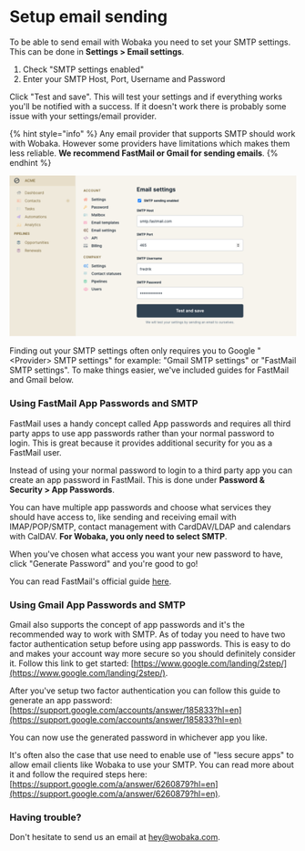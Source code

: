 # Setup email sending

To be able to send email with Wobaka you need to set your SMTP settings. This can be done in **Settings > Email settings**.&#x20;

1. Check "SMTP settings enabled"
2. Enter your SMTP Host, Port, Username and Password

Click "Test and save". This will test your settings and if everything works you'll be notified with a success. If it doesn't work there is probably some issue with your settings/email provider.

{% hint style="info" %}
Any email provider that supports SMTP should work with Wobaka. However some providers have limitations which makes them less reliable. **We recommend FastMail or Gmail for sending emails**.
{% endhint %}

![Email settings](../.gitbook/assets/screenshot-2021-07-12-at-12.22.37.png)

Finding out your SMTP settings often only requires you to Google "\<Provider> SMTP settings" for example: "Gmail SMTP settings" or "FastMail SMTP settings". To make things easier, we've included guides for FastMail and Gmail below.

### Using FastMail App Passwords and SMTP

FastMail uses a handy concept called App passwords and requires all third party apps to use app passwords rather than your normal password to login. This is great because it provides additional security for you as a FastMail user.

Instead of using your normal password to login to a third party app you can create an app password in FastMail. This is done under **Password & Security > App Passwords**.

You can have multiple app passwords and choose what services they should have access to, like sending and receiving email with IMAP/POP/SMTP, contact management with CardDAV/LDAP and calendars with CalDAV. **For Wobaka, you only need to select SMTP**.

When you've chosen what access you want your new password to have, click "Generate Password" and you're good to go!

You can read FastMail's official guide [here](https://www.fastmail.com/help/clients/defineimap.html).

### Using Gmail App Passwords and SMTP

Gmail also supports the concept of app passwords and it's the recommended way to work with SMTP. As of today you need to have two factor authentication setup before using app passwords. This is easy to do and makes your account way more secure so you should definitely consider it. Follow this link to get started: [https://www.google.com/landing/2step/](https://www.google.com/landing/2step/).

After you've setup two factor authentication you can follow this guide to generate an app password: [https://support.google.com/accounts/answer/185833?hl=en](https://support.google.com/accounts/answer/185833?hl=en)

You can now use the generated password in whichever app you like.

It's often also the case that use need to enable use of "less secure apps" to allow email clients like Wobaka to use your SMTP. You can read more about it and follow the required steps here: [https://support.google.com/a/answer/6260879?hl=en](https://support.google.com/a/answer/6260879?hl=en).

### Having trouble?

Don't hesitate to send us an email at [hey@wobaka.com](mailto:hey@wobaka.com).



